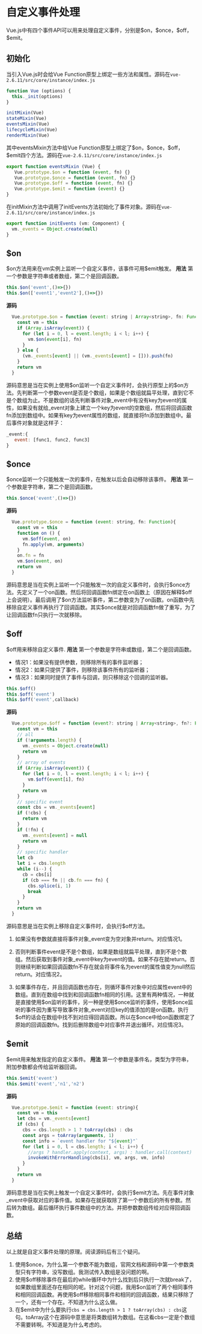 # 自定义事件处理
Vue.js中有四个事件API可以用来处理自定义事件，分别是\$on，\$once，\$off，\$emit。

## 初始化
当引入Vue.js时会给Vue Function原型上绑定一些方法和属性。源码在`vue-2.6.11/src/core/instance/index.js`
```javascript
function Vue (options) {
  this._init(options)
}

initMixin(Vue)
stateMixin(Vue)
eventsMixin(Vue)
lifecycleMixin(Vue)
renderMixin(Vue)
```
其中eventsMixin方法中给Vue Function原型上绑定了\$on，\$once，\$off，\$emit四个方法。源码在`vue-2.6.11/src/core/instance/index.js`
```javascript
export function eventsMixin (Vue) {
   Vue.prototype.$on = function (event, fn) {}
   Vue.prototype.$once = function (event, fn) {}
   Vue.prototype.$off = function (event, fn) {}
   Vue.prototype.$emit = function (event) {}
}
```
在initMixin方法中调用了initEvents方法初始化了事件对象。源码在`vue-2.6.11/src/core/instance/index.js`
```javascript
export function initEvents (vm: Component) {
  vm._events = Object.create(null)
}
```
## $on
\$on方法用来在vm实例上监听一个自定义事件，该事件可用$emit触发。
**用法**
第一个参数是字符串或者数组，第二个是回调函数。
```javascript
this.$on('event',()=>{})
this.$on(['event1','event2'],()=>{})
```
**源码**
```javascript
  Vue.prototype.$on = function (event: string | Array<string>, fn: Function){
    const vm = this
    if (Array.isArray(event)) {
      for (let i = 0, l = event.length; i < l; i++) {
        vm.$on(event[i], fn)
      }
    } else {
      (vm._events[event] || (vm._events[event] = [])).push(fn)
    }
    return vm
  }
```
源码意思是当在实例上使用\$on监听一个自定义事件时，会执行原型上的$on方法。先判断第一个参数event是否是个数组，如果是个数组就扁平处理，直到它不是个数组为止。不是数组的话先判断事件对象_event中有没有key为event的属性，如果没有就给_event对象上建立一个key为event的空数组，然后将回调函数fn添加到数组中。如果有key为event属性的数组，就直接将fn添加到数组中。最后事件对象就是这样子：

```javascript
_event:{
   event: [func1, func2, func3]
}
```
## $once
$once监听一个只能触发一次的事件，在触发以后会自动移除该事件。
**用法**
第一个参数是字符串，第二个是回调函数。
```javascript
this.$once('event',()=>{})
```
**源码**
```javascript
  Vue.prototype.$once = function (event: string, fn: Function){
    const vm = this
    function on () {
      vm.$off(event, on)
      fn.apply(vm, arguments)
    }
    on.fn = fn
    vm.$on(event, on)
    return vm
  }
```
源码意思是当在实例上监听一个只能触发一次的自定义事件时，会执行\$once方法。先定义了一个on函数。然后将回调函数fn绑定在on函数上（原因在解释\$off上会说明）。最后调用了\$on方法监听事件，第二参数变为了on函数。on函数中先移除自定义事件再执行了回调函数。其实\$once就是对回调函数fn做了重写，为了让回调函数fn只执行一次就移除。
## $off
$off用来移除自定义事件.
**用法**
第一个参数是字符串或数组，第二个是回调函数。
- 情况1：如果没有提供参数，则移除所有的事件监听器；
- 情况2：如果只提供了事件，则移除该事件所有的监听器；
- 情况3：如果同时提供了事件与回调，则只移除这个回调的监听器。
```javascript
this.$off()
this.$off('event')
this.$off('event',callback)
```
**源码**
```javascript
  Vue.prototype.$off = function (event?: string | Array<string>, fn?: Function){
    const vm = this
    // all
    if (!arguments.length) {
      vm._events = Object.create(null)
      return vm
    }
    // array of events
    if (Array.isArray(event)) {
      for (let i = 0, l = event.length; i < l; i++) {
        vm.$off(event[i], fn)
      }
      return vm
    }
    // specific event
    const cbs = vm._events[event]
    if (!cbs) {
      return vm
    }
    if (!fn) {
      vm._events[event] = null
      return vm
    }
    // specific handler
    let cb
    let i = cbs.length
    while (i--) {
      cb = cbs[i]
      if (cb === fn || cb.fn === fn) {
        cbs.splice(i, 1)
        break
      }
    }
    return vm
  }
```
源码意思是当在实例上移除自定义事件时，会执行\$off方法。

1. 如果没有参数就直接将事件对象_event变为空对象并return。对应情况1。

2. 否则判断事件event是不是个数组，如果是数组就扁平处理，直到不是个数组。然后获取到事件对象_event中key为event的值。如果不存在就return。否则继续判断如果回调函数fn不存在就会将事件名为event的属性值变为null然后return。对应情况2。

3. 如果事件存在，并且回调函数也存在，则循环事件对象中对应属性event中的数组。直到在数组中找到和回调函数fn相同的引用。这里有两种情况，一种就是直接使用\$on监听的事件，另一种是使用\$once监听的事件，使用\$once监听的事件因为重写导致事件对象_event对应key的值添加的是on函数。执行\$off的话会在数组中找不到对应得回调函数。所以在\$once中给on函数绑定了原始的回调函数fn。找到后删除数组中对应事件并退出循环。对应情况3。
## $emit
$emit用来触发指定的自定义事件。
**用法**
第一个参数是事件名，类型为字符串，附加参数都会传给监听器回调。
```javascript
this.$emit('event')
this.$emit('event','n1','n2')
```
**源码**
```javascript
  Vue.prototype.$emit = function (event: string){
    const vm = this
    let cbs = vm._events[event]
    if (cbs) {
      cbs = cbs.length > 1 ? toArray(cbs) : cbs
      const args = toArray(arguments, 1)
      const info = `event handler for "${event}"`
      for (let i = 0, l = cbs.length; i < l; i++) {
      	//args ? handler.apply(context, args) : handler.call(context)
        invokeWithErrorHandling(cbs[i], vm, args, vm, info)
      }
    }
    return vm
  }
```
源码意思是当在实例上触发一个自定义事件时，会执行\$emit方法。先在事件对象_event中获取对应的事件值。如果存在就获取除了第一个参数后的所有参数。然后转为数组。最后循环执行事件数组中的方法。并把参数数组传给对应得回调函数。

## 总结
以上就是自定义事件处理的原理。阅读源码后有三个疑问。
1. 使用$once，为什么第一个参数不能为数组，官网文档和源码中第一个参数类型只有字符串，没写数组。我测试传入数组是没问题的啊。
2. 使用\$off移除事件在最后的while循环中为什么找到后只执行一次就break了，如果数组里面还存在相同的呢。针对这个问题，我用\$on监听了两个相同事件和相同回调函数。再使用$off移除相同事件和相同的回调函数，结果只移除了一个，还有一个存在。不知道为什么这么做。
3. 在$emit中为什么要执行`cbs = cbs.length > 1 ? toArray(cbs) : cbs`这句。toArray这个在源码中意思是将类数组转为数组。在这看cbs一定是个数组不需要转啊。不知道是为什么考虑的。